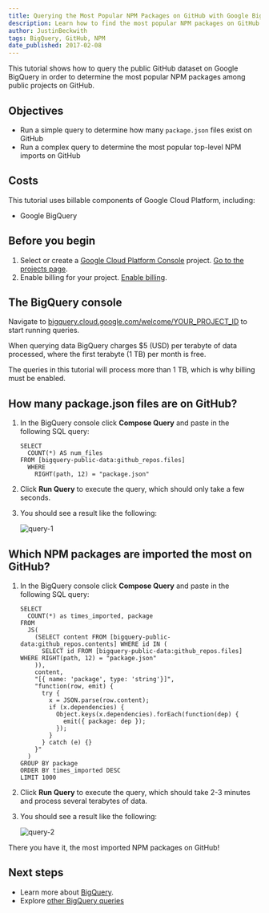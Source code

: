 ```yaml
---
title: Querying the Most Popular NPM Packages on GitHub with Google BigQuery
description: Learn how to find the most popular NPM packages on GitHub by querying Google BigQuery's public GitHub datasets.
author: JustinBeckwith
tags: BigQuery, GitHub, NPM
date_published: 2017-02-08
---
```

This tutorial shows how to query the public GitHub dataset on Google BigQuery
in order to determine the most popular NPM packages among public projects on
GitHub.

## Objectives

* Run a simple query to determine how many `package.json` files exist on GitHub
* Run a complex query to determine the most popular top-level NPM imports on
  GitHub

## Costs

This tutorial uses billable components of Google Cloud Platform, including:

* Google BigQuery

## Before you begin

1.  Select or create a [Google Cloud Platform Console][console] project.
    [Go to the projects page][projects].
1.  Enable billing for your project. [Enable billing][billing].

[console]: https://console.cloud.google.com/
[projects]: https://console.cloud.google.com/project
[billing]: https://support.google.com/cloud/answer/6293499#enable-billing

## The BigQuery console

Navigate to [bigquery.cloud.google.com/welcome/YOUR_PROJECT_ID][bigquery_console]
to start running queries.

[bigquery_console]: https://bigquery.cloud.google.com/welcome/YOUR_PROJECT_ID

When querying data BigQuery charges $5 (USD) per terabyte of data processed,
where the first terabyte (1 TB) per month is free.

The queries in this tutorial will process more than 1 TB, which is why billing
must be enabled.

## How many package.json files are on GitHub?

1.  In the BigQuery console click **Compose Query** and paste in the following SQL
    query:

        SELECT
          COUNT(*) AS num_files
        FROM [bigquery-public-data:github_repos.files]
          WHERE
            RIGHT(path, 12) = "package.json"

1.  Click **Run Query** to execute the query, which should only take a few
    seconds.
1.  You should see a result like the following:

    ![query-1](https://storage.googleapis.com/gcp-community/tutorials/github-bigquery-npm-packages/query-1.png)

## Which NPM packages are imported the most on GitHub?

1.  In the BigQuery console click **Compose Query** and paste in the following SQL
    query:

        SELECT
          COUNT(*) as times_imported, package
        FROM
          JS(
            (SELECT content FROM [bigquery-public-data:github_repos.contents] WHERE id IN (
              SELECT id FROM [bigquery-public-data:github_repos.files] WHERE RIGHT(path, 12) = "package.json"
            )),
            content,
            "[{ name: 'package', type: 'string'}]",
            "function(row, emit) {
              try {
                x = JSON.parse(row.content);
                if (x.dependencies) {
                  Object.keys(x.dependencies).forEach(function(dep) {
                    emit({ package: dep });
                  });
                }
              } catch (e) {}
            }"
          )
        GROUP BY package
        ORDER BY times_imported DESC
        LIMIT 1000

1.  Click **Run Query** to execute the query, which should take 2-3 minutes and
    process several terabytes of data.
1.  You should see a result like the following:

    ![query-2](https://storage.googleapis.com/gcp-community/tutorials/github-bigquery-npm-packages/query-2.png)

There you have it, the most imported NPM packages on GitHub!

## Next steps

- Learn more about [BigQuery](https://cloud.google.com/bigquery/docs).
- Explore [other BigQuery queries](https://medium.com/google-cloud/github-on-bigquery-analyze-all-the-code-b3576fd2b150)
